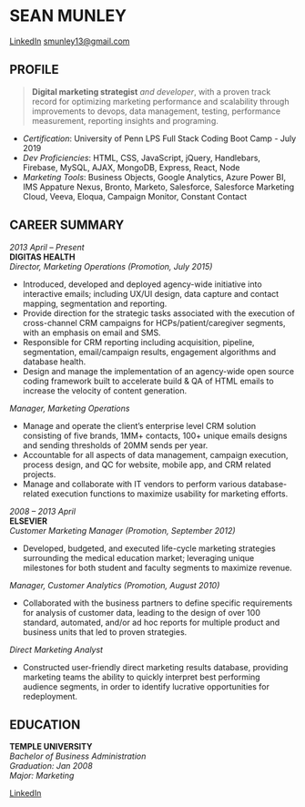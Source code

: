 
# SEAN MUNLEY
[LinkedIn](www.linkedin.com/in/sean-munley)
smunley13@gmail.com

## PROFILE
>**Digital marketing strategist** *and developer*, with a proven track record for optimizing marketing performance and scalability through improvements to devops, data management, testing, performance measurement, reporting insights and programing.

- *Certification*: University of Penn LPS Full Stack Coding Boot Camp - July 2019
- *Dev Proficiencies*: HTML, CSS, JavaScript, jQuery, Handlebars, Firebase, MySQL, AJAX, MongoDB, Express, React, Node
- *Marketing Tools*: Business Objects, Google Analytics, Azure Power BI, IMS Appature Nexus, Bronto, Marketo, Salesforce, Salesforce Marketing Cloud, Veeva, Eloqua, Campaign Monitor, Constant Contact

## CAREER SUMMARY
*2013 April – Present* <br />
**DIGITAS HEALTH** <br />
*Director, Marketing Operations (Promotion, July 2015)*
- Introduced, developed and deployed agency-wide initiative into interactive emails; including UX/UI design, data capture and contact mapping, segmentation and reporting.
- Provide direction for the strategic tasks associated with the execution of cross-channel CRM campaigns for HCPs/patient/caregiver segments, with an emphasis on email and SMS.
- Responsible for CRM reporting including acquisition, pipeline, segmentation, email/campaign results, engagement algorithms and database health.
- Design and manage the implementation of an agency-wide open source coding framework built to accelerate build & QA of HTML emails to increase the velocity of content generation.

*Manager, Marketing Operations* <br />
- Manage and operate the client’s enterprise level CRM solution consisting of five brands, 1MM+ contacts, 100+ unique emails designs and sending thresholds of 20MM sends per year. 
- Accountable for all aspects of data management, campaign execution, process design, and QC for website, mobile app, and CRM related projects.
- Manage and collaborate with IT vendors to perform various database-related execution functions to maximize usability for marketing efforts.

*2008 – 2013 April* <br />
**ELSEVIER** <br />
*Customer Marketing Manager (Promotion, September 2012)*
- Developed, budgeted, and executed life-cycle marketing strategies surrounding the medical education market; leveraging unique milestones for both student and faculty segments to maximize revenue. 

*Manager, Customer Analytics (Promotion, August 2010)*
- Collaborated with the business partners to define specific requirements for analysis of customer data, leading to the design of over 100 standard, automated, and/or ad hoc reports for multiple product and business units that led to proven strategies.

*Direct Marketing Analyst*
- Constructed user-friendly direct marketing results database, providing marketing teams the ability to quickly interpret best performing audience segments, in order to identify lucrative opportunities for redeployment.

## EDUCATION <br />
**TEMPLE UNIVERSITY** <br />
*Bachelor of Business Administration<br />
Graduation: Jan 2008*<br />
*Major: Marketing*

[LinkedIn](www.linkedin.com/in/sean-munley)